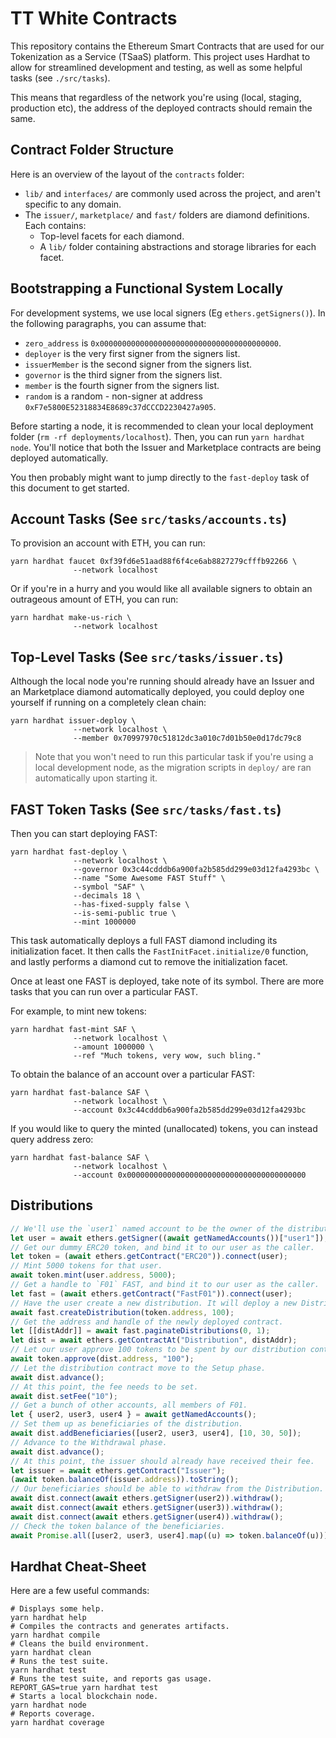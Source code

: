 # TT White Contracts

This repository contains the Ethereum Smart Contracts that are used for our Tokenization as a Service (TSaaS) platform.
This project uses Hardhat to allow for streamlined development and testing, as well as some helpful tasks (see
`./src/tasks`).

This means that regardless of the network you're using (local, staging, production etc), the address of the deployed
contracts should remain the same.

## Contract Folder Structure

Here is an overview of the layout of the `contracts` folder:

- `lib/` and `interfaces/` are commonly used across the project, and aren't specific to any domain.
- The `issuer/`, `marketplace/` and `fast/` folders are diamond definitions. Each contains:
  - Top-level facets for each diamond.
  - A `lib/` folder containing abstractions and storage libraries for each facet.

## Bootstrapping a Functional System Locally

For development systems, we use local signers (Eg `ethers.getSigners()`). In the following paragraphs, you can assume
that:

- `zero_address` is `0x0000000000000000000000000000000000000000`.
- `deployer` is the very first signer from the signers list.
- `issuerMember` is the second signer from the signers list.
- `governor` is the third signer from the signers list.
- `member` is the fourth signer from the signers list.
- `random` is a random - non-signer at address `0xF7e5800E52318834E8689c37dCCCD2230427a905`.

Before starting a node, it is recommended to clean your local deployment folder (`rm -rf deployments/localhost`). Then,
you can run `yarn hardhat node`. You'll notice that both the Issuer and Marketplace contracts are being deployed
automatically.

You then probably might want to jump directly to the `fast-deploy` task of this document to get started.

## Account Tasks (See `src/tasks/accounts.ts`)

To provision an account with ETH, you can run:

```shell
yarn hardhat faucet 0xf39fd6e51aad88f6f4ce6ab8827279cfffb92266 \
              --network localhost
```

Or if you're in a hurry and you would like all available signers to obtain an outrageous amount of ETH, you can run:

```shell
yarn hardhat make-us-rich \
              --network localhost
```

## Top-Level Tasks (See `src/tasks/issuer.ts`)

Although the local node you're running should already have an Issuer and an Marketplace diamond automatically deployed,
you could deploy one yourself if running on a completely clean chain:

```shell
yarn hardhat issuer-deploy \
              --network localhost \
              --member 0x70997970c51812dc3a010c7d01b50e0d17dc79c8
```

> Note that you won't need to run this particular task if you're using a local development node, as the migration
> scripts in `deploy/` are ran automatically upon starting it.

## FAST Token Tasks (See `src/tasks/fast.ts`)

Then you can start deploying FAST:

```shell
yarn hardhat fast-deploy \
              --network localhost \
              --governor 0x3c44cdddb6a900fa2b585dd299e03d12fa4293bc \
              --name "Some Awesome FAST Stuff" \
              --symbol "SAF" \
              --decimals 18 \
              --has-fixed-supply false \
              --is-semi-public true \
              --mint 1000000
```

This task automatically deploys a full FAST diamond including its initialization facet. It then calls the
`FastInitFacet.initialize/0` function, and lastly performs a diamond cut to remove the initialization facet.

Once at least one FAST is deployed, take note of its symbol. There are more tasks that you can run over a particular
FAST.

For example, to mint new tokens:

```shell
yarn hardhat fast-mint SAF \
              --network localhost \
              --amount 1000000 \
              --ref "Much tokens, very wow, such bling."
```

To obtain the balance of an account over a particular FAST:

```shell
yarn hardhat fast-balance SAF \
              --network localhost \
              --account 0x3c44cdddb6a900fa2b585dd299e03d12fa4293bc
```

If you would like to query the minted (unallocated) tokens, you can instead query address zero:

```shell
yarn hardhat fast-balance SAF \
              --network localhost \
              --account 0x0000000000000000000000000000000000000000
```

## Distributions

```typescript
// We'll use the `user1` named account to be the owner of the distribution.
let user = await ethers.getSigner((await getNamedAccounts())["user1"]);
// Get our dummy ERC20 token, and bind it to our user as the caller.
let token = (await ethers.getContract("ERC20")).connect(user);
// Mint 5000 tokens for that user.
await token.mint(user.address, 5000);
// Get a handle to `F01` FAST, and bind it to our user as the caller.
let fast = (await ethers.getContract("FastF01")).connect(user);
// Have the user create a new distribution. It will deploy a new Distribution contract in the Fund phase.
await fast.createDistribution(token.address, 100);
// Get the address and handle of the newly deployed contract.
let [[distAddr]] = await fast.paginateDistributions(0, 1);
let dist = await ethers.getContractAt("Distribution", distAddr);
// Let our user approve 100 tokens to be spent by our distribution contract.
await token.approve(dist.address, "100");
// Let the distribution contract move to the Setup phase.
await dist.advance();
// At this point, the fee needs to be set.
await dist.setFee("10");
// Get a bunch of other accounts, all members of F01.
let { user2, user3, user4 } = await getNamedAccounts();
// Set them up as beneficiaries of the distribution.
await dist.addBeneficiaries([user2, user3, user4], [10, 30, 50]);
// Advance to the Withdrawal phase.
await dist.advance();
// At this point, the issuer should already have received their fee.
let issuer = await ethers.getContract("Issuer");
(await token.balanceOf(issuer.address)).toString();
// Our beneficiaries should be able to withdraw from the Distribution.
await dist.connect(await ethers.getSigner(user2)).withdraw();
await dist.connect(await ethers.getSigner(user3)).withdraw();
await dist.connect(await ethers.getSigner(user4)).withdraw();
// Check the token balance of the beneficiaries.
await Promise.all([user2, user3, user4].map((u) => token.balanceOf(u))).then((b) => b.map((b) => b.toString()));
```

## Hardhat Cheat-Sheet

Here are a few useful commands:

```shell
# Displays some help.
yarn hardhat help
# Compiles the contracts and generates artifacts.
yarn hardhat compile
# Cleans the build environment.
yarn hardhat clean
# Runs the test suite.
yarn hardhat test
# Runs the test suite, and reports gas usage.
REPORT_GAS=true yarn hardhat test
# Starts a local blockchain node.
yarn hardhat node
# Reports coverage.
yarn hardhat coverage
```
